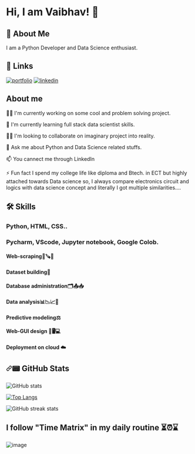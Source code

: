 
# Hi, I am Vaibhav! 👋


## 🚀 About Me
I am a Python Developer and Data Science enthusiast.




## 🔗 Links
[![portfolio](https://img.shields.io/badge/my_portfolio-000?style=for-the-badge&logo=ko-fi&logoColor=white)]()
[![linkedin](https://img.shields.io/badge/linkedin-0A66C2?style=for-the-badge&logo=linkedin&logoColor=white)](https://www.linkedin.com/in/vaibhavrokde)


## About me 
👩‍💻 I'm currently working on some cool and problem solving project.

🧠 I'm currently learning full stack data scientist skills.

👯‍♀️ I'm looking to collaborate on imaginary project into reality.

💬 Ask me about Python and Data Science related stuffs.

📫 You cannect me through LinkedIn 

⚡️ Fun fact I spend my college life like diploma and Btech. in ECT but highly attached towards Data science so, I always compare electronics circuit and logics with data science concept and literally I got multiple similarities....


## 🛠 Skills
### Python, HTML, CSS..
### Pycharm, VScode, Jupyter notebook, Google Colob.
#### Web-scraping📝🪚📌
#### Dataset building📂
#### Database administration🗂️📤📥
#### Data analysis📊📉📈🔎
#### Predictive modeling⚖️
#### Web-GUI design 📱🖥️💻
#### Deployment on cloud ☁️

<h2 dir="auto"><a id="user-content--github-stats" class="anchor" aria-hidden="true" href="#-github-stats"><svg class="octicon octicon-link" viewBox="0 0 16 16" version="1.1" width="16" height="16" aria-hidden="true"><path fill-rule="evenodd" d="M7.775 3.275a.75.75 0 001.06 1.06l1.25-1.25a2 2 0 112.83 2.83l-2.5 2.5a2 2 0 01-2.83 0 .75.75 0 00-1.06 1.06 3.5 3.5 0 004.95 0l2.5-2.5a3.5 3.5 0 00-4.95-4.95l-1.25 1.25zm-4.69 9.64a2 2 0 010-2.83l2.5-2.5a2 2 0 012.83 0 .75.75 0 001.06-1.06 3.5 3.5 0 00-4.95 0l-2.5 2.5a3.5 3.5 0 004.95 4.95l1.25-1.25a.75.75 0 00-1.06-1.06l-1.25 1.25a2 2 0 01-2.83 0z"></path></svg></a><g-emoji class="g-emoji" alias="pager" fallback-src="https://github.githubassets.com/images/icons/emoji/unicode/1f4df.png">📟</g-emoji> GitHub Stats</h2>

![GitHub stats](https://github-readme-stats.vercel.app/api?username=vaibhav-rokde&show_icons=true&count_private=true)

[![Top Langs](https://github-readme-stats.vercel.app/api/top-langs/?username=vaibhav-rokde)](https://github.com/anuraghazra/github-readme-stats)

![GitHub streak stats](https://github-readme-streak-stats.herokuapp.com/?user=vaibhav-rokde)  


## I follow "Time Matrix" in my daily routine ⏳⏰⌛




![image](https://user-images.githubusercontent.com/90153305/200659894-d88b0c06-4141-4e6a-96b4-78d681912f01.png)


